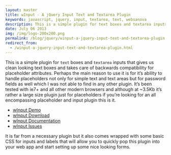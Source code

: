 ```yaml
---
layout: master
title: wInput - A jQuery Input Text and Textarea Plugin
keywords: javascript, jquery, input, textarea, text, websanova
description: This is a simple plugin for text boxes and textarea inputs that gives us clean looking text boxes and takes care of backwards compatibility for placeholder attributes. 
date: July 06 2013
img: /img/logo-200x200.png
permalink: /blog/jquery/winput-a-jquery-input-text-and-textarea-plugin.html
redirect_from:
  - /winput-a-jquery-input-text-and-textarea-plugin.html
---
```


This is a simple plugin for `text` boxes and `textarea` inputs that gives us clean looking text boxes and takes care of backwards compatibility for placeholder attributes. Perhaps the main reason to use it is for it’s ability to handle placeholders not only for simple text and text areas but for password fields as well which I was not able to find in any other plugin. It’s been tested with ie7+ and all other modern browsers and although at ~3.5Kb it’s rather a large size plugin just for placeholders if you’re looking for an all encompassing placeholder and input plugin this is it.

* [wInput Demo](http://winput.websanova.com/)
* [wInput Download](https://github.com/websanova/wInput/tags)
* [wInput Documentation](https://github.com/websanova/wInput#winputjs)
* [wInput Issues](https://github.com/websanova/wInput/issues)

It is far from a necessary plugin but it also comes wrapped with some basic CSS for inputs and labels that will allow you to quickly pop this plugin into your web app and start setting up some nice looking forms.